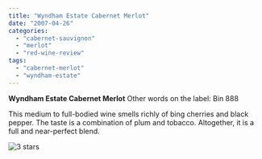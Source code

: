 ```yaml
---
title: "Wyndham Estate Cabernet Merlot"
date: "2007-04-26"
categories: 
  - "cabernet-sauvignon"
  - "merlot"
  - "red-wine-review"
tags: 
  - "cabernet-merlot"
  - "wyndham-estate"
---
```


**Wyndham Estate Cabernet Merlot** Other words on the label: Bin 888

This medium to full-bodied wine smells richly of bing cherries and black pepper. The taste is a combination of plum and tobacco. Altogether, it is a full and near-perfect blend.

![3 stars](http://www.rebeccagomezfarrell.com/wp-content/uploads/2009/02/rating_avocado1.gif "rating_avocado1")
